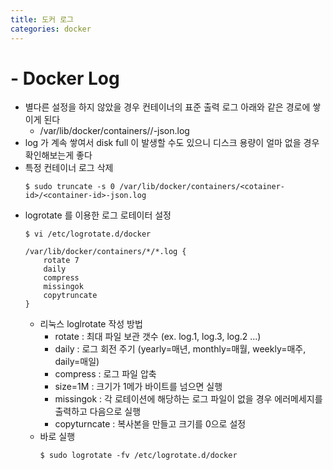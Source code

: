 ```yaml
---
title: 도커 로그
categories: docker
---
```

# - Docker Log
- 별다른 설정을 하지 않았을 경우 컨테이너의 표준 출력 로그 아래와 같은 경로에 쌓이게 된다
    - /var/lib/docker/containers/<cotainer-id>/<container-id>-json.log
- log 가 계속 쌓여서 disk full 이 발생할 수도 있으니 디스크 용량이 얼마 없을 경우 확인해보는게 좋다
- 특정 컨테이너 로그 삭제
    ```
    $ sudo truncate -s 0 /var/lib/docker/containers/<cotainer-id>/<container-id>-json.log
    ```
- logrotate 를 이용한 로그 로테이터 설정
    ```
    $ vi /etc/logrotate.d/docker
    ```
    ```
    /var/lib/docker/containers/*/*.log {
        rotate 7
        daily
        compress
        missingok
        copytruncate
    }
    ```
    - 리눅스 loglrotate 작성 방법
        - rotate : 최대 파일 보관 갯수 (ex. log.1, log.3, log.2 ...)
        - daily : 로그 회전 주기 (yearly=매년, monthly=매월, weekly=매주, daily=매일)
        - compress : 로그 파일 압축
        - size=1M : 크기가 1메가 바이트를 넘으면 실행
        - missingok : 각 로테이션에 해당하는 로그 파일이 없을 경우 에러메세지를 출력하고 다음으로 실행
        - copyturncate : 복사본을 만들고 크기를 0으로 설정
    - 바로 실행
        ```
        $ sudo logrotate -fv /etc/logrotate.d/docker
        ```